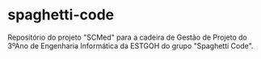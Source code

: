 # spaghetti-code
Repositório do projeto "SCMed" para a cadeira de Gestão de Projeto do 3ºAno de Engenharia Informática da ESTGOH do grupo "Spaghetti Code".
